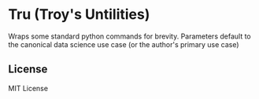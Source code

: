 # Tru (Troy's Untilities)

Wraps some standard python commands for brevity.
Parameters default to the canonical data science use case
(or the author's primary use case)

## License

MIT License
